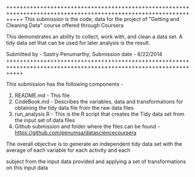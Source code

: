 +++++++++++++++++++++++++++++++++++++++++++++++++++++++++++++++++++++++++++++++++++++++++++++++++++++++++++++++++
This submission is the code, data for the project of "Getting and Cleaning Data" course offered through Coursera

This demonstrates an ability to collect, work with, and clean a data set. 
A tidy data set that can be used for later analysis is the result.

Submitted by - Sastry Penumarthy, Submission date - 6/22/2014
+++++++++++++++++++++++++++++++++++++++++++++++++++++++++++++++++++++++++++++++++++++++++++++++++++++++++++++++++


This submission has the following components -
1. README.md - This file
2. CodeBook.md - Describes the variables, data and transformations for obtaining the tidy data file from the raw data files
3. run_analysis.R - This is the R script that creates the Tidy data set from the input set of data files
4. Github submission and folder where the files can be found - https://github.com/penumsa/datasciencecoursera

The overall objective is to generate an independent tidy data set with the average of each variable for each activity and each 

subject from the input data provided and applying a set of transformations on this input data

